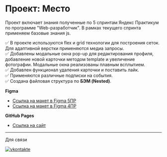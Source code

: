 # Проект: Место

Проект включает знания полученные по 5 спринтам Яндекс Практикум по программе "Web-разработчик". В рамках текущего спринта применяем базовые знания js.

✅ В проекте используются flex и grid технологии для построения сеток. Для адаптивной верстки применяются медиа запросы.<br>
✅ Добавлены модальные окна pop-up для редактирования профиля, добавление новой карточки методом template и увеличение фотографии. Модальные окна реализованы плавным всплытием.<br>
✅ Добавлен функционал удаления карточки и поставить лайк.<br>
✅ Применяются различные подписки на события.<br>
✅ Создана файловая структура по <b>БЭМ (Nested)</b>.<br>

**Figma**

* [Ссылка на макет в Figma 5ПР](https://www.figma.com/file/2cn9N9jSkmxD84oJik7xL7/JavaScript.-Sprint-4?node-id=0%3A1)
* [Ссылка на макет в Figma 4ПР](https://www.figma.com/file/bjyvbKKJN2naO0ucURl2Z0/JavaScript.-Sprint-5?node-id=0%3A1&t=dvfXoJ1t4kxiTBKc-0)

**GitHub Pages**

* [Ссылка на cайт](https://zykovruslan.github.io/zykovruslan.github.io-russian-mesto/)

---
Для связи
<div id="badges">
  <a href="https://vk.com/r_u_sl_i_k">
  <img src="https://img.shields.io/badge/VK-вконтакте-blue?logo=vkontakte&logoColor=white&style=for-the-badge" alt="vkontakte"/>
  </a>
</div>
